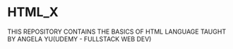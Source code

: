 # HTML_X

THIS REPOSITORY CONTAINS THE BASICS OF HTML LANGUAGE TAUGHT BY ANGELA YU(UDEMY - FULLSTACK WEB DEV)
